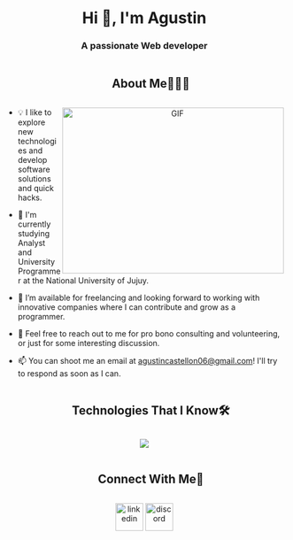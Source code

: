 <h1 align="center">Hi 👋, I'm Agustin</h1>
<h3 align="center">A passionate Web developer</h3>

<div id="user-content-toc">
  <ul align="center">
    <summary><h2 style="display: inline-block">About Me👨🏻‍💻</h2></summary>
  </ul>
</div>

<a target="_blank" align="center">
  <img align="right" top="500" height="300" width="400" alt="GIF" src="https://media.giphy.com/media/SWoSkN6DxTszqIKEqv/giphy.gif">
</a>

- 💡 I like to explore new technologies and develop software solutions and quick hacks.

- 🌱 I'm currently studying Analyst and University Programmer at the National University of Jujuy.

- 🤝 I’m available for freelancing and looking forward to working with innovative companies where I can contribute and grow as a programmer.

- 💬  Feel free to reach out to me for pro bono consulting and volunteering, or just for some interesting discussion.

- 📫 You can shoot me an email at agustincastellon06@gmail.com! I'll try to respond as soon as I can.

<div id="user-content-toc">
  <ul align="center">
    <summary><h2 style="display: inline-block">Technologies That I Know🛠</h2></summary>
  </ul>
</div>
<!--tech stack icons-->
<p align="center">
  <a href="https://skillicons.dev">
    <img src="https://skillicons.dev/icons?i=js,ts,html,css,react,angular,nodejs,java,spring,docker" />
  </a>
</p>

<!-- Connect with me -->
<!--h2 without bottom border-->
<div id="user-content-toc">
  <ul align="center">
    <summary><h2 style="display: inline-block">Connect With Me🤝</h2></summary>
  </ul>
</div>

<!--icons and links-->
<p align="center">
  <a href="https://www.linkedin.com/in/agustin-m-castellon/" target="blank"><img align="center" src="https://user-images.githubusercontent.com/88904952/234979284-68c11d7f-1acc-4f0c-ac78-044e1037d7b0.png" alt="linkedin" height="50" width="50" /></a>
  <a href="https://discordapp.com/users/957722095381540874" target="blank"><img align="center" src="https://user-images.githubusercontent.com/88904952/234982627-019fd336-6248-453c-9b05-97c13fd1d207.png" alt="discord" height="50" width="50" /></a>
</p>
